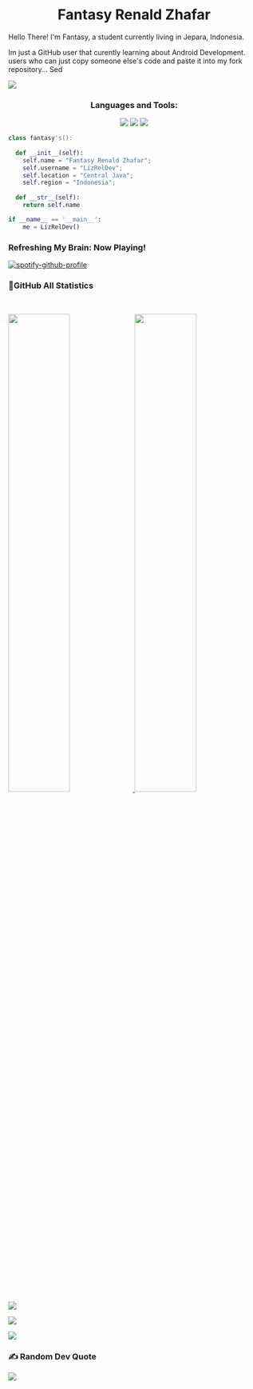 <h1 align="center">
  <b>Fantasy Renald Zhafar</b>
</h1>

Hello There! I'm Fantasy, a student currently living in Jepara, Indonesia.

Im just a GitHub user that curently learning about Android Development.
users who can just copy someone else's code and paste it into my fork repository... Sed


![](https://metrics.lecoq.io/LizRelDev?template=classic&activity=1&followup=1&languages=1&lines=1&people=1&activity.limit=5&activity.days=14&activity.filter=all&activity.visibility=all&activity.timestamps=false&languages.colors=github&languages.threshold=0%25&people.limit=28&people.size=28&people.types=followers%2C%20following&people.identicons=true&people.shuffle=true&config.timezone=Asia%2FCalcutta&config.twemoji=true)


<h3 align="center">Languages and Tools:</h3>
<p>
<div align="center">
  <img src="https://img.shields.io/badge/-HTML-c58545?style=for-the-badge&logo=html5&logoColor=c58545&labelColor=282828">
  <img src="https://img.shields.io/badge/-CSS-d1a01f?style=for-the-badge&logo=css3&logoColor=d1a01f&labelColor=282828">
  <img src="https://img.shields.io/badge/-Python-98b982?style=for-the-badge&logo=python&logoColor=98b982&labelColor=282828">
</div>
</p>





```python
class fantasy's():
    
  def __init__(self):
    self.name = "Fantasy Renald Zhafar";
    self.username = "LizRelDev";
    self.location = "Central Java";
    self.region = "Indonesia";
  
  def __str__(self):
    return self.name

if __name__ == '__main__':
    me = LizRelDev()
```



<h3 align="left">Refreshing My Brain: Now Playing!</h3>



[![spotify-github-profile](https://spotify-github-profile.vercel.app/api/view?uid=j25awaczl8oe6axaahevigpi4&cover_image=true&theme=natemoo-re&show_offline=false&background_color=121212&bar_color=53b14f&bar_color_cover=false)](https://spotify-github-profile.vercel.app/api/view?uid=j25awaczl8oe6axaahevigpi4&redirect=true)





<h3 align="left">📌GitHub All Statistics</h3>

<br/>
<p align="left">
  <a href="https://github.com/LizRelDev">
  <img width="49.5%" src="https://github-readme-stats.vercel.app/api?username=LizRelDev&show_icons=true&theme=tokyonight&hide_border=false" />
     <img width="49.5%" src="https://github-readme-streak-stats.herokuapp.com/?user=LizRelDev&theme=tokyonight&hide_border=false" />
  </a>
</p>
<br>

![](https://github-profile-trophy.vercel.app/?username=LizRelDev&theme=tokyonight&no-frame=true&no-bg=true&margin-w=4)

![](https://github-profile-summary-cards.vercel.app/api/cards/profile-details?username=LizRelDev&theme=tokyonight&hide_border=false)

![](https://github-readme-activity-graph.cyclic.app/graph?username=LizRelDev&theme=tokyo-night)

### ✍️ Random Dev Quote
![](https://quotes-github-readme.vercel.app/api?type=horizontal&theme=tokyonight)
